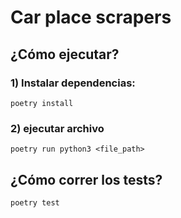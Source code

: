 # Car place scrapers
## ¿Cómo ejecutar?
### 1) Instalar dependencias:
`poetry install`
### 2) ejecutar archivo
`poetry run python3 <file_path>`
## ¿Cómo correr los tests?
`poetry test`

